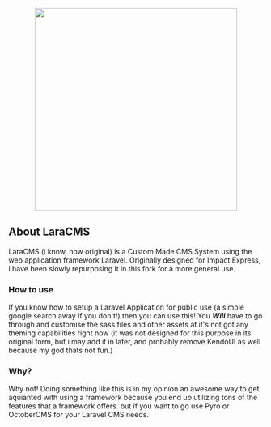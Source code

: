<p align="center"><img src="https://res.cloudinary.com/dtfbvvkyp/image/upload/v1566331377/laravel-logolockup-cmyk-red.svg" width="400"></p>

## About LaraCMS

LaraCMS (i know, how original) is a Custom Made CMS System using the web application framework Laravel. Originally designed for Impact Express, i have been slowly repurposing it in this fork for a more general use.

### How to use

If you know how to setup a Laravel Application for public use (a simple google search away if you don't!) then you can use this! You ***Will*** have to go through and customise the sass files and other assets at it's not got any theming capabilities right now (it was not designed for this purpose in its original form, but i may add it in later, and probably remove KendoUI as well because my god thats not fun.)

### Why?
Why not! Doing something like this is in my opinion an awesome way to get aquianted with using a framework because you end up utilizing tons of the features that a framework offers. but if you want to go use Pyro or OctoberCMS for your Laravel CMS needs.

